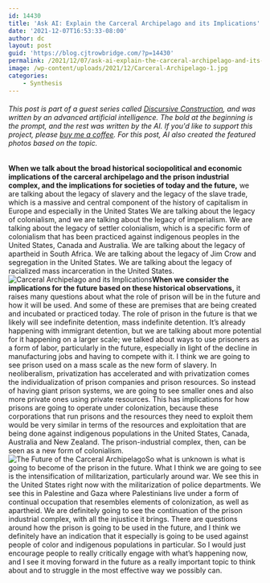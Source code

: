 ```yaml
---
id: 14430
title: 'Ask AI: Explain the Carceral Archipelago and its Implications'
date: '2021-12-07T16:53:33-08:00'
author: dc
layout: post
guid: 'https://blog.cjtrowbridge.com/?p=14430'
permalink: /2021/12/07/ask-ai-explain-the-carceral-archipelago-and-its-implications/
image: /wp-content/uploads/2021/12/Carceral-Archipelago-1.jpg
categories:
    - Synthesis
---
```


###### This post is part of a guest series called [Discursive Construction](https://blog.cjtrowbridge.com/2021/11/24/discursive-construction-ai-generated-essays-and-analysis/), and was written by an advanced artificial intelligence. The bold at the beginning is the prompt, and the rest was written by the AI. If you'd like to support this project, please [buy me a coffee](https://www.buymeacoffee.com/cjtrowbridge). For this post, AI also created the featured photos based on the topic.

 **When we talk about the broad historical sociopolitical and economic implications of the carceral archipelago and the prison industrial complex, and the implications for societies of today and the future,** we are talking about the legacy of slavery and the legacy of the slave trade, which is a massive and central component of the history of capitalism in Europe and especially in the United States We are talking about the legacy of colonialism, and we are talking about the legacy of imperialism. We are talking about the legacy of settler colonialism, which is a specific form of colonialism that has been practiced against indigenous peoples in the United States, Canada and Australia. We are talking about the legacy of apartheid in South Africa. We are talking about the legacy of Jim Crow and segregation in the United States. We are talking about the legacy of racialized mass incarceration in the United States. ![Carceral Archipelago and its Implications](https://blog.cjtrowbridge.com/wp-content/uploads/2021/12/Carceral-Archipelago-1-2-1-1.jpg)**When we consider the implications for the future based on these historical observations,** it raises many questions about what the role of prison will be in the future and how it will be used. And some of these are premises that are being created and incubated or practiced today. The role of prison in the future is that we likely will see indefinite detention, mass indefinite detention. It’s already happening with immigrant detention, but we are talking about more potential for it happening on a larger scale; we talked about ways to use prisoners as a form of labor, particularly in the future, especially in light of the decline in manufacturing jobs and having to compete with it. I think we are going to see prison used on a mass scale as the new form of slavery. In neoliberalism, privatization has accelerated and with privatization comes the individualization of prison companies and prison resources. So instead of having giant prison systems, we are going to see smaller ones and also more private ones using private resources. This has implications for how prisons are going to operate under colonization, because these corporations that run prisons and the resources they need to exploit them would be very similar in terms of the resources and exploitation that are being done against indigenous populations in the United States, Canada, Australia and New Zealand. The prison-industrial complex, then, can be seen as a new form of colonialism. ![The Future of the Carceral Archipelago](https://blog.cjtrowbridge.com/wp-content/uploads/2021/12/The-Future-of-the-Carceral-Archipelago-1-1.jpg)So what is unknown is what is going to become of the prison in the future. What I think we are going to see is the intensification of militarization, particularly around war. We see this in the United States right now with the militarization of police departments. We see this in Palestine and Gaza where Palestinians live under a form of continual occupation that resembles elements of colonization, as well as apartheid. We are definitely going to see the continuation of the prison industrial complex, with all the injustice it brings. There are questions around how the prison is going to be used in the future, and I think we definitely have an indication that it especially is going to be used against people of color and indigenous populations in particular. So I would just encourage people to really critically engage with what’s happening now, and I see it moving forward in the future as a really important topic to think about and to struggle in the most effective way we possibly can.